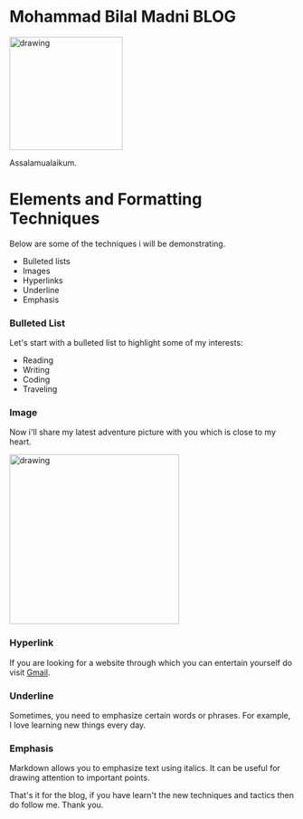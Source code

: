 # Mohammad Bilal Madni BLOG
<img src="https://cdn.pixabay.com/photo/2015/10/05/22/37/blank-profile-picture-973460_1280.png" alt="drawing" width="200"/>

Assalamualaikum.

# Elements and Formatting Techniques
Below are some of the techniques i will be demonstrating.

- Bulleted lists
- Images
- Hyperlinks
- Underline
- Emphasis

### Bulleted List
Let's start with a bulleted list to highlight some of my interests:

- Reading
- Writing
- Coding
- Traveling

### Image
Now i'll share my latest adventure picture with you which is close to my heart.

<img src="https://i.pinimg.com/originals/c7/ea/b4/c7eab4605aa49e6702fce1bf0d4fc7b0.jpg" alt="drawing" width="300"/>

### Hyperlink
If you are looking for a website through which you can entertain yourself do visit [Gmail]().

### Underline
Sometimes, you need to emphasize certain words or phrases. For example, I love learning new things every day.

### Emphasis
Markdown allows you to emphasize text using italics. It can be useful for drawing attention to important points.

That's it for the blog, if you have learn't the new techniques and tactics then do follow me.
Thank you.